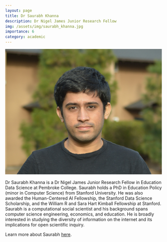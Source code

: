 ```yaml
---
layout: page
title: Dr Saurabh Khanna
description: Dr Nigel James Junior Research Fellow
img: /assets/img/saurabh_khanna.jpg
importance: 6
category: academic
---
```


<img src="/assets/img/saurabh_khanna.jpg" alt="Saurabh Khanna" width="760"/>

Dr Saurabh Khanna is a Dr Nigel James Junior Research Fellow in Education Data Science at Pembroke College. Saurabh holds a PhD in Education Policy (minor in Computer Science) from Stanford University. He was also awarded the Human-Centered AI Fellowship, the Stanford Data Science Scholarship, and the William R and Sara Hart Kimball Fellowship at Stanford. Saurabh is a computational social scientist and his background spans computer science engineering, economics, and education. He is broadly interested in studying the diversity of information on the internet and its implications for open scientific inquiry.

Learn more about Saurabh [here](https://saurabh-khanna.github.io).

